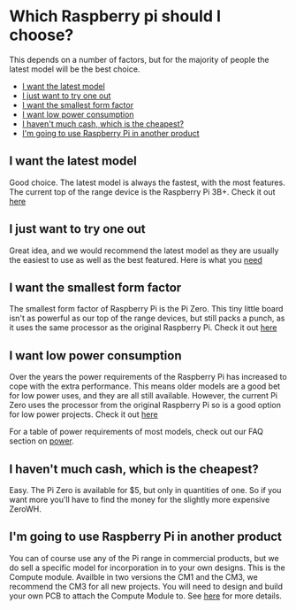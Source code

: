# Which Raspberry pi should I choose?

This depends on a number of factors, but for the majority of people the latest model will be the best choice.

- [I want the latest model](#i-want-the-latest-model)
- [I just want to try one out](#i-just-want-to-try-one-out)
- [I want the smallest form factor](#i-want-the-smallest-form-factor)
- [I want low power consumption](#i-want-low-power-consumption)
- [I haven't much cash, which is the cheapest?](#i-havent-much-cash-which-is-the-cheapest)
- [I'm going to use Raspberry Pi in another product](#im-going-to-use-raspberry-pi-in-another-product)

## I want the latest model

Good choice. The latest model is always the fastest, with the most features. The current top of the range device is the Raspberry Pi 3B+. Check it out [here](https://www.raspberrypi.org/products/raspberry-pi-3-model-b-plus/)

## I just want to try one out

Great idea, and we would recommend the latest model as they are usually the easiest to use as well as the best featured. Here is what you [need](https://www.raspberrypi.org/products/raspberry-pi-3-model-b-plus/)

## I want the smallest form factor

The smallest form factor of Raspberry Pi is the Pi Zero. This tiny little board isn't as powerful as our top of the range devices, but still packs a punch, as it uses the same processor as the original Raspberry Pi. Check it out [here](https://www.raspberrypi.org/products/raspberry-pi-zero-w/)

## I want low power consumption

Over the years the power requirements of the Raspberry Pi has increased to cope with the extra performance. This means older models are a good bet for low power uses, and they are all still available. However, the current Pi Zero uses the processor from the original Raspberry Pi so is a good option for low power projects. Check it out [here](https://www.raspberrypi.org/products/raspberry-pi-zero-w/)

For a table of power requirements of most models, check out our FAQ section on [power](https://www.raspberrypi.org/documentation/faqs/#pi-power).

## I haven't much cash, which is the cheapest?

Easy. The Pi Zero is available for $5, but only in quantities of one. So if you want more you'll have to find the money for the slightly more expensive ZeroWH.

## I'm going to use Raspberry Pi in another product

You can of course use any of the Pi range in commercial products, but we do sell a specific model for incorporation in to your own designs. This is the Compute module. Availble in two versions the CM1 and the CM3, we recommend the CM3 for all new projects. You will need to design and build your own PCB to attach the Compute Module to. See [here](https://www.raspberrypi.org/products/compute-module-3-plus-32gb/) for more details. 
